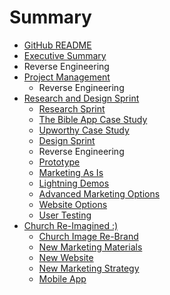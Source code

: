 # Summary

* [GitHub README](README.md)
* [Executive Summary](executive_summary.md)
* Reverse Engineering
* [Project Management](project_management.md)
   * Reverse Engineering
* [Research and Design Sprint](research_and_design_sprint.md)
   * [Research Sprint](research_sprint.md)
   * [The Bible App Case Study](the_bible_app_case_study.md)
   * [Upworthy Case Study](upworthy_case_study.md)
   * [Design Sprint](design_sprint.md)
   * Reverse Engineering
   * [Prototype](prototype.md)
   * [Marketing As Is](marketing_as_is.md)
   * [Lightning Demos](lightning_demos.md)
   * [Advanced Marketing Options](advanced_marketing_options.md)
   * [Website Options](website_options.md)
   * [User Testing](user_testing.md)
* [Church Re-Imagined :)](church_re-imagined.md)
   * [Church Image Re-Brand](church_image_re-brand.md)
   * [New Marketing Materials](new_marketing_materials.md)
   * [New Website](new_website.md)
   * [New Marketing Strategy](new_marketing_strategy.md)
   * [Mobile App](mobile_app.md)

